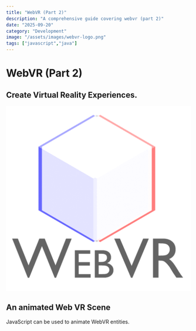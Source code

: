 ```yaml
---
title: "WebVR (Part 2)"
description: "A comprehensive guide covering webvr (part 2)"
date: "2025-09-20"
category: "Development"
image: "/assets/images/webvr-logo.png"
tags: ["javascript","java"]
---
```


# WebVR (Part 2)

## Create Virtual Reality Experiences.

![](/assets/images/webvrpart2/webvr-logo-square-512x512.png)


## An animated Web VR Scene

JavaScript can be used to animate WebVR entities.
